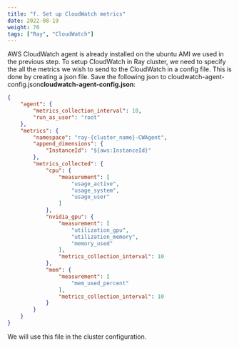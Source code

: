 ```yaml
---
title: "f. Set up CloudWatch metrics"
date: 2022-08-19
weight: 70
tags: ["Ray", "CloudWatch"]
---
```


AWS CloudWatch agent is already installed on the ubuntu AMI we used in the previous step. To setup CloudWatch in Ray cluster, we need to specify the all the metrics we wish to send to the CloudWatch in a config file. This is done by creating a json file. Save the following json to cloudwatch-agent-config.json**cloudwatch-agent-config.json**:

```json
{
    "agent": {
        "metrics_collection_interval": 10,
        "run_as_user": "root"
    },
    "metrics": {
        "namespace": "ray-{cluster_name}-CWAgent",
        "append_dimensions": {
            "InstanceId": "${aws:InstanceId}"
        },
        "metrics_collected": {
            "cpu": {
                "measurement": [
                    "usage_active",
                    "usage_system",
                    "usage_user"
                ]
            },
            "nvidia_gpu": {
                "measurement": [
                    "utilization_gpu",
                    "utilization_memory",
                    "memory_used"
                ],
                "metrics_collection_interval": 10
            },
            "mem": {
                "measurement": [
                    "mem_used_percent"
                ],
                "metrics_collection_interval": 10
            }
        }
    }
}
```

We will use this file in the cluster configuration.
